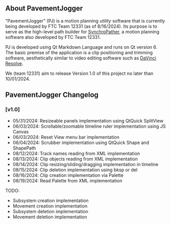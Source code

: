## About PavementJogger
"PavementJogger" (PJ) is a motion planning *utility* software that is currently being developed by FTC Team 12331 (as of 8/16/2024). Its purpose is to serve as the high-level path builder for [SynchroPather](https://github.com/KK201431873/SynchroPather), a motion planning software also developed by FTC Team 12331.

PJ is developed using Qt Markdown Language and runs on Qt version 6. The basic premise of the application is a clip positioning and trimming software, aesthetically similar to video editing software such as [DaVinci Resolve](https://www.blackmagicdesign.com/products/davinciresolve/edit).

We (team 12331) aim to release Version 1.0 of this project no later than 10/01/2024.


## PavementJogger Changelog

### [v1.0]
- 05/31/2024: Resizeable panels implementation using QtQuick SplitView
- 06/03/2024: Scrollable/zoomable timeline ruler implementation using JS Canvas
- 06/03/2024: Reset View menu bar implementation
- 06/04/2024: Scrubber implementation using QtQuick Shape and ShapePath
- 08/12/2024: Track names reading from XML implementation
- 08/13/2024: Clip objects reading from XML implementation
- 08/14/2024: Clip resizing/sliding/dragging implementation in timeline
- 08/15/2024: Clip deletion implementation using bksp or del
- 08/16/2024: Clip creation implementation via Palette
- 08/19/2024: Read Palette from XML implementation

TODO: 
- Subsystem creation implementation
- Movement creation implementation
- Subsystem deletion implementation
- Movement deletion implementation
